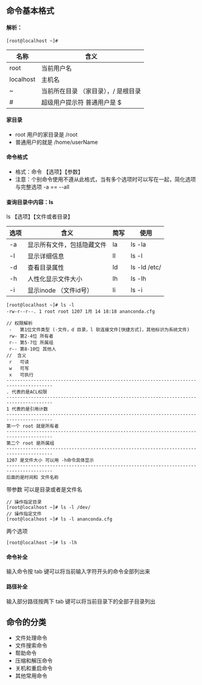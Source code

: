 ## 命令基本格式

#### 解析：

```
[root@localhost ~]# 
```

| 名称      | 含义                                 |
| --------- | ------------------------------------ |
| root      | 当前用户名                           |
| localhost | 主机名                               |
| ~         | 当前所在目录 （家目录），/  是根目录 |
| #         | 超级用户提示符  普通用户是 $         |

#### 家目录

- root 用户的家目录是 /root
- 普通用户的就是  /home/userName

#### 命令格式

- 格式：命令 【选项】【参数】
- 注意：个别命令使用不遵从此格式，当有多个选项时可以写在一起，简化选项与完整选项  -a == --all

#### 查询目录中内容：ls

ls 【选项】【文件或者目录】

| 选项 | 含义                       | 简写 | 使用         |
| ---- | -------------------------- | ---- | ------------ |
| -a   | 显示所有文件，包括隐藏文件 | la   | ls -la       |
| -l   | 显示详细信息               | ll   | ls -l        |
| -d   | 查看目录属性               | ld   | ls -ld /etc/ |
| -h   | 人性化显示文件大小         | lh   | ls -lh       |
| -i   | 显示inode （文件id号）     | li   | ls -i        |

```
[root@localhost ~]# ls -l
-rw-r--r--. 1 root root 1207 1月 14 18:18 ananconda.cfg
```

```
// 权限解析
 -   第1位文件类型 (-文件，d 目录，l 软连接文件[快捷方式]，其他标识为系统文件)
 rw- 第2-4位 所有者
 r-- 第5-7位 所属组
 r-- 第8-10位 其他人
//  含义
 r   可读
 w   可写
 x   可执行
---------------------------------------------------------------------------------------
. 代表的是ACL权限
---------------------------------------------------------------------------------------
1 代表的是引用计数
---------------------------------------------------------------------------------------
第一个 root 就是所有者
---------------------------------------------------------------------------------------
第二个 root 是所属组
---------------------------------------------------------------------------------------
1207 是文件大小 可以用 -h命令具体显示
---------------------------------------------------------------------------------------
后面的是时间和 文件名称
```

带参数 可以是目录或者是文件名

```
// 操作指定目录
[root@localhost ~]# ls -l /dev/
// 操作指定文件
[root@localhost ~]# ls -l ananconda.cfg  
```

两个选项

```
[root@localhost ~]# ls -lh
```

#### 命令补全

输入命令按 tab 键可以将当前输入字符开头的命令全部列出来

#### 路径补全

输入部分路径按两下 tab 键可以将当前目录下的全部子目录列出



## 命令的分类

- 文件处理命令
- 文件搜索命令
- 帮助命令
- 压缩和解压命令
- 关机和重启命令
- 其他常用命令